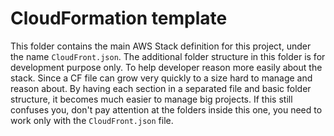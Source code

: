 # CloudFormation template

This folder contains the main AWS Stack definition for this project, under the name `CloudFront.json`. The additional folder structure in this folder is for development purpose only. To help developer reason more easily about the stack. Since a CF file can grow very quickly to a size hard to manage and reason about. By having each section in a separated file and basic folder structure, it becomes much easier to manage big projects. If this still confuses you, don't pay attention at the folders inside this one, you need to work only with the `CloudFront.json` file.